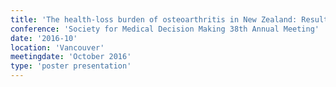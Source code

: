 ```yaml
---
title: 'The health-loss burden of osteoarthritis in New Zealand: Results from a new computer simulation model'
conference: 'Society for Medical Decision Making 38th Annual Meeting'
date: '2016-10'
location: 'Vancouver'
meetingdate: 'October 2016'
type: 'poster presentation'
---
```

